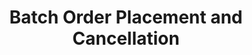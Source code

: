 ---
title: Batch Order Placement and Cancellation
position_number: 8
type: post
description: /az/future/trade/v1/order/batch
remark: Content-Type = application/x-www-form-urlencoded && application/json
parameters:
  - name: createOrderFirst
    type: bool
    mandatory: false
    default: true
    description: Place orders first by default; otherwise, cancel orders first.
    ranges:
  - name: createOrders
    type: Set&lt;OrderCreateDTO&gt;
    mandatory: false
    default: 
    description:  Order list — a collection of OrderCreateDTO objects.
    ranges:
  - name: cancelOrderIds
    type: Set&lt;Long&gt;
    mandatory: false
    default:
    description: Cancellation list — a collection of order IDs.
    ranges:
      
tables:
  - title: OrderCreateDTO
    data:
      -
        name: clientOrderId
        type: string
        mandatory: false
        default: N/A
        description: Client order ID
        ranges:
      -
        name: symbol
        type: string
        mandatory: true
        default:
        description: Trading pair
        ranges:
      -
        name: orderSide
        type: string
        mandatory: true
        default: N/A
        description: Order side:BUY;SELL
        ranges: BUY;SELL
      -
        name: orderType
        type: string
        mandatory: true
        default: N/A
        description: Order type:LIMIT；MARKET
        ranges: LIMIT；MARKET
      -
        name: origQty
        type: number
        mandatory: true
        default: N/A
        description: Quantity (Cont)
        ranges:
      -
        name: price
        type: number
        mandatory: false
        default: N/A
        description: Price
        ranges:
      -
        name: timeInForce
        type: string
        mandatory: false
        default: GTC
        description: Valid way:GTC;IOC;FOK;GTX
        ranges: GTC;IOC;FOK;GTX
      -
        name: triggerProfitPrice
        type: number
        mandatory: false
        default: N/A
        description: Stop profit price
        ranges:
      -
        name: triggerStopPrice
        type: number
        mandatory: false
        default: N/A
        description: Stop loss price
        ranges:
      -
        name: positionSide
        type: string
        mandatory: true
        default: N/A
        description: Position side:LONG;SHORT
        ranges: LONG;SHORT

content_markdown: |-

                #### **限流规则**

                200/s/apikey
right_code_blocks:
  - code_block: |-
      {
        "error": {
          "code": "",
          "msg": ""
        },
        "msgInfo": "success",
        "result": true,
        "returnCode": 0
      }
    title: Response
    language: json
---